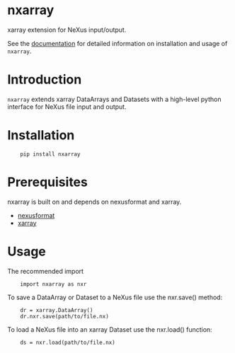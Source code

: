 # nxarray

xarray extension for NeXus input/output.

See the [documentation](https://nxarray.readthedocs.io/en/latest/) for detailed information on installation and usage of ``nxarray``.

Introduction
============
``nxarray`` extends xarray DataArrays and Datasets with a high-level
python interface for NeXus file input and output.

Installation
============

```
    pip install nxarray
```

Prerequisites
=============
nxarray is built on and depends on nexusformat and xarray.

* [nexusformat](https://github.com/nexpy/nexusformat)
* [xarray](http://xarray.pydata.org)

Usage
=====
The recommended import

```
    import nxarray as nxr
```

To save a DataArray or Dataset to a NeXus file use the
nxr.save() method:

```
    dr = xarray.DataArray()
    dr.nxr.save(path/to/file.nx)
```

To load a NeXus file into an xarray Dataset use the
nxr.load() function:

```
    ds = nxr.load(path/to/file.nx)
```
